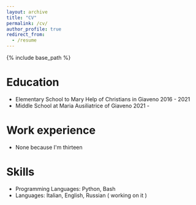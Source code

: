 ```yaml
---
layout: archive
title: "CV"
permalink: /cv/
author_profile: true
redirect_from:
  - /resume
---
```


{% include base_path %}

Education
======
* Elementary School to Mary Help of Christians in Giaveno 2016 - 2021
* Middle School at Maria Ausiliatrice of Giaveno 2021 - 

Work experience
======
* None because I'm thirteen
  
Skills
======
* Programming Languages: Python, Bash
* Languages: Italian, English, Russian ( working on it )
